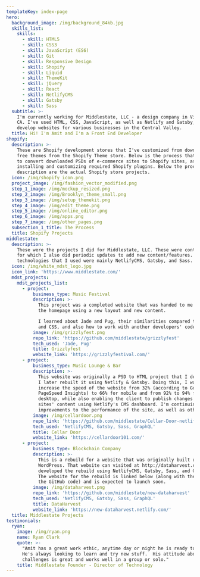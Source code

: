 ```yaml
---
templateKey: index-page
hero:
  background_image: /img/background_84kb.jpg
  skills_list:
    skills:
      - skill: HTML5
      - skill: CSS3
      - skill: JavaScript (ES6)
      - skill: Git
      - skill: Responsive Design
      - skill: Shopify
      - skill: Liquid
      - skill: ThemeKit
      - skill: jQuery
      - skill: React
      - skill: NetlifyCMS
      - skill: Gatsby
      - skill: Sass
  subtitle: >-
    I'm currently working for Middlestate, LLC - a design company in Visalia,
    CA. I've used HTML, CSS, JavaScript, as well as Netlify and Gatsby, to
    develop websites for various businesses in the Central Valley.
  title: Hi! I'm Amit and I'm a Front End Developer
shopify:
  description: >-
    These are Shopify development stores that I've customized from downloaded
    free themes from the Shopify Theme store. Below is the process that I took
    to convert downloaded PSDs of e-commerce sites to Shopify sites, as well as
    installing and customizing required Shopify plugins. Below the process
    description are the actual Shopify store projects.
  icon: /img/shopify_icon.png
  project_image: /img/fashion_vector_modified.png
  step_1_image: /img/mockup_resized.png
  step_2_image: /img/Brooklyn_theme_small.png
  step_3_image: /img/setup_themekit.png
  step_4_image: /img/edit_theme.png
  step_5_image: /img/online_editor.png
  step_6_image: /img/apps.png
  step_7_image: /img/other_pages.png
  subsection_1_title: The Process
  title: Shopify Projects
middlestate:
  description: >-
    These were the projects I did for Middlestate, LLC. These were contract jobs
    for which I also did periodic updates to add new content/features. The
    technologies that I used were mainly NetlifyCMS, Gatsby, and Sass. 
  icon: /img/white_mdst_logo.jpg
  icon_link: 'https://www.middlestate.com/'
  mdst_projects:
    mdst_projects_list:
      - project:
          business_type: Music Festival
          description: >-
            This project was a completed website that was handed to me to revamp
            the homepage using a new layout and new content.

            I learned about Jade and Pug, their similarities compared to HTML
            and CSS, and also how to work with another developers' code.
          image: /img/grizzlyfest.png
          repo_link: 'https://github.com/middlestate/grizzlyfest'
          tech_used: 'Jade, Pug'
          title: Grizzlyfest
          website_link: 'https://grizzlyfestival.com/'
      - project:
          business_type: Music Lounge & Bar
          description: >-
            This website was originally a PSD to HTML project that I developed.
            I later rebuilt it using Netlify & Gatsby. Doing this, I was able to
            increase the speed of the website from 32% (according to Google
            PageSpeed Insights) to 66% for mobile and from 92% to 94% for
            desktop, while also enabling the client to publish changes to the
            sites' content using Netlify's CMS dashboard. I'm continuing to make
            improvements to the performance of the site, as well as other areas.
          image: /img/cellardoor.png
          repo_link: 'https://github.com/middlestate/Cellar-Door-netlify-gatsby'
          tech_used: 'NetlifyCMS, Gatsby, Sass, GraphQL'
          title: Cellar Door
          website_link: 'https://cellardoor101.com/'
      - project:
          business_type: Blockchain Company
          description: >-
            This is a rebuild for a website that was originally built using
            WordPress. That website can visited at http://dataharvest.co/.  I
            developed the rebuild using NetlifyCMS, Gatsby, Sass, and GraphQL.
            The website for the rebuild is linked below (along with the link to
            the GitHub code) and is expected to launch soon.
          image: /img/dataharvest.png
          repo_link: 'https://github.com/middlestate/new-dataharvest'
          tech_used: 'NetlifyCMS, Gatsby, Sass, GraphQL'
          title: DataHarvest
          website_link: 'https://new-dataharvest.netlify.com/'
  title: Middlestate Projects
testimonials:
  ryan:
    image: /img/ryan.png
    name: Ryan Clark
    quote: >-
      "Amit has a great work ethic, anytime day or night he is ready to help.
      He's always looking to learn and try new stuff.  His attitude about new
      challenges is great and works well in a group or solo." 
    title: Middlestate Founder - Director of Technology
---
```


